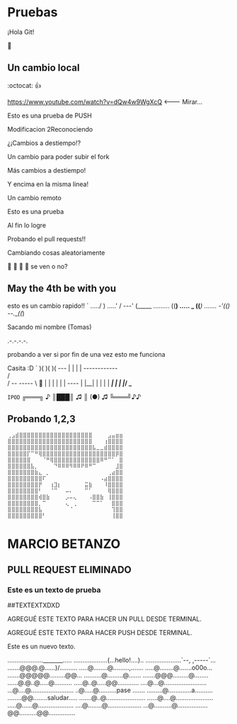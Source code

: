 # Pruebas

¡Hola Git!

:bug:

## Un cambio local
:octocat: :+1:

https://www.youtube.com/watch?v=dQw4w9WgXcQ <--- Mirar...

Esto es una prueba de PUSH

Modificacion 2Reconociendo

¿¡Cambios a destiempo!?

Un cambio para poder subir el fork

Más cambios a destiempo!

Y encima en la misma linea!

Un cambio remoto



Esto es una prueba

Al fin lo logre


Probando el pull requests!!

Cambiando cosas aleatoriamente


:station: :minibus: :minibus: :minibus:  se ven o no?

## May the 4th be with you

esto es un cambio rapido!!
`
...../ )
.....' /
---' (_____
......... ((__)
..... _ ((___)
....... -'((__)
--.___((_) 

Sacando mi nombre (Tomas)

.-.-.-.-.


probando a ver si por fin de una vez esto me funciona



Casita :D
`
                )( 
                    )(
                  )(
                 ---
                 | |
                 | |
     ------------   \
    /                \
   /  --     -----    \                    🤖
   | |  |    |   |    |                   ----
   | |__|    |   |    |                    |
___|         |   |    |___________________/ \_________________

`
IPOD
`
╔═══╗ ♪
║███║ ♫
║ (●) ♫
╚═══╝♪♪




## Probando 1,2,3
`
⢀⣠⣾⣿⣿⣿⣿⣿⣿⣿⣿⣿⣿⣿⣿⣿⣿⣿⣿⣿⣿⣿⠀⠀⠀⠀⣠⣤⣶⣶
⣿⣿⣿⣿⣿⣿⣿⣿⣿⣿⣿⣿⣿⣿⣿⣿⣿⣿⣿⣿⣿⣿⠀⠀⠀⢰⣿⣿⣿⣿
⣿⣿⣿⣿⣿⣿⣿⣿⣿⣿⣿⣿⣿⣿⣿⣿⣿⣿⣿⣿⣿⣿⣧⣀⣀⣾⣿⣿⣿⣿
⣿⣿⣿⣿⣿⡏⠉⠛⢿⣿⣿⣿⣿⣿⣿⣿⣿⣿⣿⣿⣿⣿⣿⣿⣿⣿⣿⣿⡿⣿
⣿⣿⣿⣿⣿⣿⠀⠀⠀⠈⠛⢿⣿⣿⣿⣿⣿⣿⣿⣿⣿⣿⣿⣿⠿⠛⠉⠁⠀⣿
⣿⣿⣿⣿⣿⣿⣧⡀⠀⠀⠀⠀⠙⠿⠿⠿⠻⠿⠿⠟⠿⠛⠉⠀⠀⠀⠀⠀⣸⣿
⣿⣿⣿⣿⣿⣿⣿⣷⣄⠀⡀⠀⠀⠀⠀⠀⠀⠀⠀⠀⠀⠀⠀⠀⠀⠀⢀⣴⣿⣿
⣿⣿⣿⣿⣿⣿⣿⣿⣿⠏⠀⠀⠀⠀⠀⠀⠀⠀⠀⠀⠀⠀⠀⠀⠠⣴⣿⣿⣿⣿
⣿⣿⣿⣿⣿⣿⣿⣿⡟⠀⠀⢰⣹⡆⠀⠀⠀⠀⠀⠀⣭⣷⠀⠀⠀⠸⣿⣿⣿⣿
⣿⣿⣿⣿⣿⣿⣿⣿⠃⠀⠀⠈⠉⠀⠀⠤⠄⠀⠀⠀⠉⠁⠀⠀⠀⠀⢿⣿⣿⣿
⣿⣿⣿⣿⣿⣿⣿⣿⢾⣿⣷⠀⠀⠀⠀⡠⠤⢄⠀⠀⠀⠠⣿⣿⣷⠀⢸⣿⣿⣿
⣿⣿⣿⣿⣿⣿⣿⣿⡀⠉⠀⠀⠀⠀⠀⢄⠀⢀⠀⠀⠀⠀⠉⠉⠁⠀⠀⣿⣿⣿
⣿⣿⣿⣿⣿⣿⣿⣿⣧⠀⠀⠀⠀⠀⠀⠀⠈⠀⠀⠀⠀⠀⠀⠀⠀⠀⠀⢹⣿⣿
⣿⣿⣿⣿⣿⣿⣿⣿⣿⠃⠀⠀⠀⠀⠀⠀⠀⠀⠀⠀⠀⠀⠀⠀⠀⠀⠀⢸⣿⣿
`
# MARCIO BETANZO
## PULL REQUEST ELIMINADO

### Este es un texto de prueba


##TEXTEXTXDXD

AGREGUÉ ESTE TEXTO PARA HACER UN PULL DESDE TERMINAL.

AGREGUÉ ESTE TEXTO PARA HACER PUSH DESDE TERMINAL.


Este es un nuevo texto.

...................._______.....
...................(...hello!....)..
....................`--, ,-----´...
.......@@@.@......)/..........
.....@........@.........,.......
.....@........@.......o00o...
.......@@@@@.........@@...
..........@.........@.......
.......@@@.........@........
......@.@..@.....@..........
.....@..@.....@@............
....@...@........................
...@....@........................
..@.....@..........pase .......
.........@.............a..........
........@@........saludar.....
.......@..@......................
......@....@.....................
.....@......@....................
....@........@...................
...@..........@.................
@@..........@@...............

